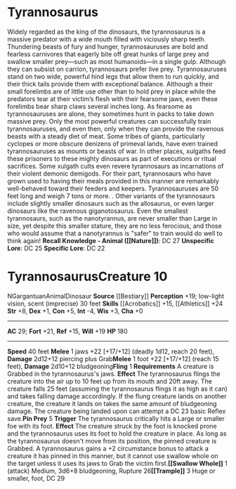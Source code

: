 ﻿---
ac: '29'
alignment: N
all_resistance: null
burrow_speed: null
charisma: '+0'
climb_speed: null
constitution: '+5'
creature_ability:
- Fling
- Pin Prey
- Swallow Whole
- Trample
creature_family: '[[DATABASE/monsterfamily/Dinosaur|Dinosaur]]'
description: "Widely regarded as the king of the dinosaurs, the tyrannosaurus is a\
  \ massive predator with a wide mouth filled with viciously sharp teeth. Thundering\
  \ beasts of fury and hunger, tyrannosauruses are bold and fearless carnivores that\
  \ eagerly bite off great hunks of large prey and swallow smaller prey\u2014such\
  \ as most humanoids\u2014in a single gulp. Although they can subsist on carrion,\
  \ tyrannosaurs prefer live prey.<br/><br/> Tyrannosauruses stand on two wide, powerful\
  \ hind legs that allow them to run quickly, and their thick tails provide them with\
  \ exceptional balance. Although a their small forelimbs are of little use other\
  \ than to hold prey in place while the predators tear at their victim\u2019s flesh\
  \ with their fearsome jaws, even these forelimbs bear sharp claws several inches\
  \ long. As fearsome as tyrannosauruses are alone, they sometimes hunt in packs to\
  \ take down massive prey. Only the most powerful creatures can successfully train\
  \ tyrannosauruses, and even then, only when they can provide the ravenous beasts\
  \ with a steady diet of meat.<br/><br/> Some tribes of giants, particularly cyclopes\
  \ or more obscure denizens of primeval lands, have even trained tyrannosauruses\
  \ as mounts or beasts of war. In other places, xulgaths feed these prisoners to\
  \ these mighty dinosaurs as part of executions or ritual sacrifices. Some xulgath\
  \ cults even revere tyrannosaurs as incarnations of their violent demonic demigods.\
  \ For their part, tyrannosaurs who have grown used to having their meals provided\
  \ in this manner are remarkably well-behaved toward their feeders and keepers. Tyrannosauruses\
  \ are 50 feet long and weigh 7 tons or more.<br/><br/>. Other variants of the tyrannosaurs\
  \ include slightly smaller dinosaurs such as the allosaurus, or even larger dinosaurs\
  \ like the ravenous giganotosaurus. Even the smallest tyrannosaurs, such as the\
  \ nanotyrannus, are never smaller than Large in size, yet despite this smaller stature,\
  \ they are no less ferocious, and those who would assume that a nanotyrannus is\
  \ \"safer\" to train would do well to think again!<br/><br/><b><u>Recall Knowledge\
  \ - Animal</u> ( [[DATABASE/skill/Nature|Nature]] )</b>: DC 27<br/><b><u>Unspecific\
  \ Lore</u></b>: DC 25<br/><b><u>Specific Lore</u></b>: DC 22"
dexterity: '+1'
element: null
fly_speed: null
fortitude: '+21'
hardness: null
hp: '180'
id: '123'
immunity: null
intelligence: '-4'
land_speed: '40'
language: null
level: '10'
max_speed: '40'
name: Tyrannosaurus
perception: '+19'
rarity: Common
reflex: '+15'
resistance: null
rus_type_level: null
school: null
sense:
- low-light vision
- scent (imprecise) 30 feet
size: Gargantuan
skill:
- '[[DATABASE/skill/Acrobatics|Acrobatics]] +15'
- '[[DATABASE/skill/Athletics|Athletics]] +24'
source: '[[DATABASE/source/Bestiary|Bestiary]]'
speed:
- 40 feet
spell: null
strength: '+8'
strength_req: '8'
strongest_save:
- Fortitude
swim_speed: null
trait:
- '[[DATABASE/trait/Animal|Animal]]'
- '[[DATABASE/trait/Dinosaur|Dinosaur]]'
type: Creature
vision: Low-light vision
weakest_save:
- Reflex
weakness: null
will: '+19'
wisdom: '+3'

---
# Tyrannosaurus

Widely regarded as the king of the dinosaurs, the tyrannosaurus is a massive predator with a wide mouth filled with viciously sharp teeth. Thundering beasts of fury and hunger, tyrannosauruses are bold and fearless carnivores that eagerly bite off great hunks of large prey and swallow smaller prey—such as most humanoids—in a single gulp. Although they can subsist on carrion, tyrannosaurs prefer live prey.
 Tyrannosauruses stand on two wide, powerful hind legs that allow them to run quickly, and their thick tails provide them with exceptional balance. Although a their small forelimbs are of little use other than to hold prey in place while the predators tear at their victim’s flesh with their fearsome jaws, even these forelimbs bear sharp claws several inches long. As fearsome as tyrannosauruses are alone, they sometimes hunt in packs to take down massive prey. Only the most powerful creatures can successfully train tyrannosauruses, and even then, only when they can provide the ravenous beasts with a steady diet of meat.
 Some tribes of giants, particularly cyclopes or more obscure denizens of primeval lands, have even trained tyrannosauruses as mounts or beasts of war. In other places, xulgaths feed these prisoners to these mighty dinosaurs as part of executions or ritual sacrifices. Some xulgath cults even revere tyrannosaurs as incarnations of their violent demonic demigods. For their part, tyrannosaurs who have grown used to having their meals provided in this manner are remarkably well-behaved toward their feeders and keepers. Tyrannosauruses are 50 feet long and weigh 7 tons or more.
. Other variants of the tyrannosaurs include slightly smaller dinosaurs such as the allosaurus, or even larger dinosaurs like the ravenous giganotosaurus. Even the smallest tyrannosaurs, such as the nanotyrannus, are never smaller than Large in size, yet despite this smaller stature, they are no less ferocious, and those who would assume that a nanotyrannus is "safer" to train would do well to think again!
**Recall Knowledge - Animal ([[Nature]])**: DC 27
**Unspecific Lore**: DC 25
**Specific Lore**: DC 22

# Tyrannosaurus<span class="item-type">Creature 10</span>

<span class="trait-alignment item-trait">N</span><span class="trait-size item-trait">Gargantuan</span><span class="item-trait">Animal</span><span class="item-trait">Dinosaur</span>
**Source** [[Bestiary]]
**Perception** +19; low-light vision, scent (imprecise) 30 feet
**Skills** [[Acrobatics]] +15, [[Athletics]] +24
**Str** +8, **Dex** +1, **Con** +5, **Int** -4, **Wis** +3, **Cha** +0

---
**AC** 29; **Fort** +21, **Ref** +15, **Will** +19
**HP** 180

---
**Speed** 40 feet
<span class="in-box-ability">**Melee** <span class="action-icon">1</span> jaws +22 [+17/+12] (deadly 1d12, reach 20 feet), **Damage** 2d12+12 piercing plus Grab</span><span class="in-box-ability">**Melee** <span class="action-icon">1</span> foot +22 [+17/+12] (reach 15 feet), **Damage** 2d10+12 bludgeoning</span><span class="in-box-ability">**Fling** <span class="action-icon">1</span> **Requirements** A creature is Grabbed in the tyrannosaurus's jaws. **Effect** The tyrannosaurus flings the creature into the air up to 10 feet up from its mouth and 20ft away. The creature falls 25 feet (assuming the tyrannosaurus flings it as high as it can) and takes falling damage accordingly. If the flung creature lands on another creature, the creature it lands on takes the same amount of bludgeoning damage. The creature being landed upon can attempt a DC 23 basic Reflex save.</span><span class="in-box-ability">**Pin Prey** <span class="action-icon">5</span> **Trigger** The tyrannosaurus critically hits a Large or smaller foe with its foot. **Effect** The creature struck by the foot is knocked prone and the tyrannosaurus uses its foot to hold the creature in place. As long as the tyrannosaurus doesn't move from its position, the pinned creature is Grabbed. A tyrannosaurus gains a +2 circumstance bonus to attack a creature it has pinned in this manner, but it cannot use swallow whole on the target unless it uses its jaws to Grab the victim first.</span><span class="in-box-ability">**[[Swallow Whole]]** <span class="action-icon">1</span> (attack) Medium, 3d6+8 bludgeoning, Rupture 26</span><span class="in-box-ability">**[[Trample]]** <span class="action-icon">3</span> Huge or smaller, foot, DC 29</span>